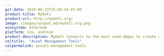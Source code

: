 ```yaml
---
git-date: 2019-09-23T15:56:54-07:00
product-title: MyDeFi
product-url: http://mydefi.org/
image: /images/output_md/mydefi.org.png
ecosystem: ethereum
platform: ios, android
product-description: MyDeFi connects to the most used dApps to create a useful DeFi Dashboard and display the most important information as well as your global balance.
coltitle:  "Asset Management Tools"
colpermalink: assets-management-tools
---
```

